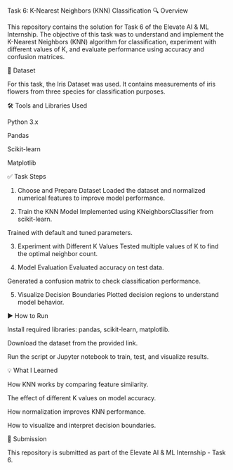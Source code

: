 Task 6: K-Nearest Neighbors (KNN) Classification
🔍 Overview

This repository contains the solution for Task 6 of the Elevate AI & ML Internship. The objective of this task was to understand and implement the K-Nearest Neighbors (KNN) algorithm for classification, experiment with different values of K, and evaluate performance using accuracy and confusion matrices.

📁 Dataset

For this task, the Iris Dataset was used. It contains measurements of iris flowers from three species for classification purposes.

🛠️ Tools and Libraries Used

Python 3.x

Pandas

Scikit-learn

Matplotlib

✅ Task Steps

1. Choose and Prepare Dataset
Loaded the dataset and normalized numerical features to improve model performance.

2. Train the KNN Model
Implemented using KNeighborsClassifier from scikit-learn.

Trained with default and tuned parameters.

3. Experiment with Different K Values
Tested multiple values of K to find the optimal neighbor count.

4. Model Evaluation
Evaluated accuracy on test data.

Generated a confusion matrix to check classification performance.

5. Visualize Decision Boundaries
Plotted decision regions to understand model behavior.

▶️ How to Run

Install required libraries: pandas, scikit-learn, matplotlib.

Download the dataset from the provided link.

Run the script or Jupyter notebook to train, test, and visualize results.

💡 What I Learned

How KNN works by comparing feature similarity.

The effect of different K values on model accuracy.

How normalization improves KNN performance.

How to visualize and interpret decision boundaries.

📂 Submission

This repository is submitted as part of the Elevate AI & ML Internship - Task 6.
